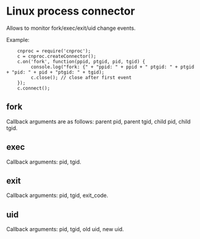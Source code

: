 Linux process connector
=======================

Allows to monitor fork/exec/exit/uid change events.

Example:

		cnproc = require('cnproc');
		c = cnproc.createConnector();
		c.on('fork', function(ppid, ptgid, pid, tgid) {
			 console.log("fork: {" + "ppid: " + ppid + " ptgid: " + ptgid + "pid: " + pid + "ptgid: " + tgid);
			 c.close(); // close after first event
		});
		c.connect();

fork
----
Callback arguments are as follows: parent pid, parent tgid, child pid, child tgid.

exec
----
Callback arguments: pid, tgid.

exit
----
Callback arguments: pid, tgid, exit_code.

uid
---
Callback arguments: pid, tgid, old uid, new uid.

